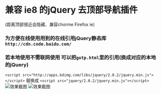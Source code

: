 # 兼容 ie8 的jQuery 去顶部导航插件
(距离顶部很近会隐藏、兼容chorme Firefox ie)
### 为方便在线使用用到的在线引用jQuery静态库`http://cdn.code.baidu.com/`
### 若本地使用不需联网使用 可以把`gotp.html`里的引用(换成对应的本地的jQuery)

`<script src="http://apps.bdimg.com/libs/jquery/2.0.2/jquery.min.js"></script>` 替换成
`<script src="jquery/2.0.2/jquery.min.js"></script>`
![效果截图](https://github.com/wy7365596/gotop/blob/master/images/o2.png)
![效果截图](https://github.com/wy7365596/gotop/blob/master/images/o1.png)
